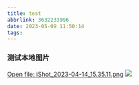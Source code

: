 ```yaml
---
title: test
abbrlink: 3632233996
date: 2023-05-09 11:50:14
tags:
---
```


### 测试本地图片



[Open file: iShot_2023-04-14_15.35.11.png](iShot_2023-04-14_15.35.11.png)
![](iShot_2023-04-14_15.35.11.png)
